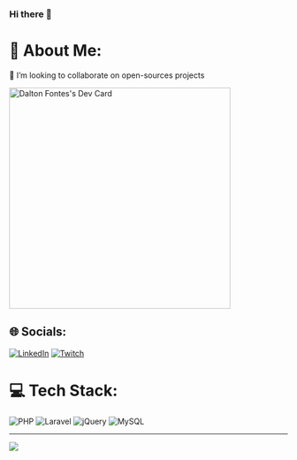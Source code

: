 ### Hi there 👋

<!--
**daltonfontes/daltonfontes** is a ✨ _special_ ✨ repository because its `README.md` (this file) appears on your GitHub profile.

Here are some ideas to get you started:

- 🔭 I’m currently working on ...
- 🌱 I’m currently learning ...
- 👯 I’m looking to collaborate on ...
- 🤔 I’m looking for help with ...
- 💬 Ask me about ...
- 📫 How to reach me: ...
- 😄 Pronouns: ...
- ⚡ Fun fact: ...
-->

# 💫 About Me:
👯 I’m looking to collaborate on open-sources projects<br>


<a href="https://app.daily.dev/daltao"><img src="https://api.daily.dev/devcards/4a05107623fc476d80650b3288fca076.png?r=1nj" width="400" alt="Dalton Fontes's Dev Card"/></a>

## 🌐 Socials:
[![LinkedIn](https://img.shields.io/badge/LinkedIn-%230077B5.svg?logo=linkedin&logoColor=white)](https://linkedin.com/in/daltonfontes) [![Twitch](https://img.shields.io/badge/Twitch-%239146FF.svg?logo=Twitch&logoColor=white)](https://twitch.tv/daltaotv) 

# 💻 Tech Stack:
![PHP](https://img.shields.io/badge/php-%23777BB4.svg?style=for-the-badge&logo=php&logoColor=white) ![Laravel](https://img.shields.io/badge/laravel-%23FF2D20.svg?style=for-the-badge&logo=laravel&logoColor=white) ![jQuery](https://img.shields.io/badge/jquery-%230769AD.svg?style=for-the-badge&logo=jquery&logoColor=white) ![MySQL](https://img.shields.io/badge/mysql-%2300f.svg?style=for-the-badge&logo=mysql&logoColor=white)

---
[![](https://visitcount.itsvg.in/api?id=daltonfontes&icon=2&color=12)](https://visitcount.itsvg.in)
